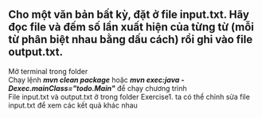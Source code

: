## Cho một văn bản bất kỳ, đặt ở file input.txt. Hãy đọc file và đếm số lần xuất hiện của từng từ (mỗi từ phân biệt nhau bằng dấu cách) rồi ghi vào file output.txt.
Mở terminal trong folder <br>
Chạy lệnh <b><i>mvn clean package</i></b> hoặc <b><i>mvn exec:java -Dexec.mainClass="todo.Main"</i></b> để chạy chương trình <br>
File input.txt và output.txt ở trong folder Exercise1. ta có thể chỉnh sửa file input.txt để xem các kết quả khác nhau
